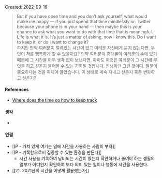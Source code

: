Created: 2022-09-16

>But if you have open time and you don’t ask yourself, what would make me happy — if you just spend that time mindlessly on Twitter because your phone is in your hand — then maybe this is your chance to ask what you want to do with that time that is meaningful. Life is what it is. It’s just a matter of asking, now I know this. Do I want to keep it, or do I want to change it?<br>하지만 만약 여러분이 열려있는 시간이 있고 여러분 자신에게 묻지 않는다면, 무엇이 저를 행복하게 할 수 있을까요? 만약 여러분이 휴대폰이 여러분의 손에 있기 때문에 그 시간을 아무 생각 없이 보낸다면, 아마도 이것은 여러분이 그 시간에 무엇을 하고 싶은지 물어볼 수 있는 기회일 것입니다. 인생이란 그런 것이다. 질문이 중요하다는 것을 이제야 알았습니다. 이 상태로 계속 지내고 싶은지 혹은 변화하고 싶은지? 

#### References
- [Where does the time go how to keep track](https://archive.nytimes.com/well.blogs.nytimes.com/2016/05/17/where-does-the-time-go-how-to-keep-track/?mtrref=www.google.com&gwh=793408AAFA5241728AC46DCCF08F28A4&gwt=regi&assetType=REGIWALL)

#### 생각
- 

#### 연결
- [[P - 가치 있게 여기는 일에 시간을 사용하는 사람이 부자]]
- [[P - 기록함으로써 집중할 수 있는 환경을 만든다]]
    - 시간 사용을 기록하여 낭비되는 시간이 있는지 확인하거나 줄여야 하는 생활의 일부가 어디인지 확인하여 보다 의미 있는 일이나 행동에 시간을 사용한다.
- [[21. 2021년의 시간을 어떻게 활용했는가]]
